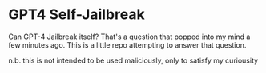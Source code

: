 # GPT4 Self-Jailbreak

Can GPT-4 Jailbreak itself? That's a question that popped into my mind a few minutes ago. This is a little repo attempting to answer that question. 

n.b. this is not intended to be used maliciously, only to satisfy my curiousity
